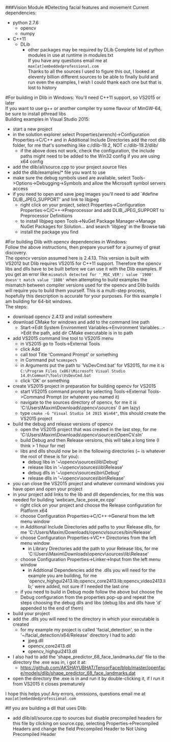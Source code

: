 ###Vision Module
#Detecting facial features and movement
Current dependencies:
* python 2.7.6
  * opencv
  * numpy
* C++11
  * DLib
    * other packages may be required by DLib
Complete list of python modules in use at runtime in modules.txt  
If you have any questions email me at `max[at]embeddedprofessional.com`  
Thanks to all the sources I used to figure this out, I looked at eleventy billion different sources to be able to finally build and run even the examples, I wish I could thank each one but that is lost to history  

#For building in Dlib in Windows:
You'll need C++11 support, so VS2015 or later  
If you want to use g++ or another compiler try some flavour of MinGW-64, be sure to install pthread libs  
Building examples in Visual Studio 2015:
* start a new project
* in the solution explorer select Properties(wrench)->Configuration Properties->C/C++ and in Additional Include Directories add the root dlib folder, for me that's something like c:/dlib-19.2, NOT c:/dlib-19.2/dlib/
  * if the above does not work, check the configuration, the include paths might need to be added to the Win32 config if you are using x64 config
* add the dlib/all/source.cpp to your project source files 
* add the dlib/examples/* file you want to use
* make sure the debug symbols used are available, select Tools->Options->Debugging->Symbols and allow the Microsoft symbol servers access
* if you need to open and save jpeg images you'll need to add `#define DLIB_JPEG_SUPPORT' and link to libjpeg
  * right click on your project, select Properties->Configuration Properties->C/C++->Preprocessor and add DLIB_JPEG_SUPPORT to Preprocessor Definitions
  * to install libjpeg open Tools->NuGet Package Manager->Manage NuGet Packages for Solution... and search 'libjpeg' in the Browse tab
  * install the package you find
 
#For building Dlib with opencv dependencies in Windows:  
Follow the above instructions, then prepare yourself for a journey of great discovery.  
The opencv version assumed here is 2.4.13. This version is built with VS2012 but Dlib requires VS2015 for C++11 support. Therefore the opencv libs and dlls have to be built before we can use it with the Dlib examples. If you get an error like `mismatch detected for '_MSC_VER': value '1900' doesn't match value '1800'` when attempting to build examples the mismatch between compiler versions used for the opencv and Dlib builds will require you to build them yourself. This is a multi-step process, hopefully this description is accurate for your purposes. For this example I am building for 64-bit windows.  
The steps:  
* download opencv 2.4.13 and install somewhere
* download CMake for windows and add to the command line path 
  * Start->Edit System Environment Variables->Environment Variables...->Edit the path, add dir CMake executable is in to path
* add VS2015 command line tool to VS2015 menu  
  * in VS2015 go to Tools->External Tools  
  * click Add
  * call tool Title 'Command Prompt' or something
  * in Command put `%comspec%`  
  * in Arguments put the path to 'VsDevCmd.bat' for VS2015, for me it is `C:\Program Files (x86)\Microsoft Visual Studio 14.0\Common7\Tools\VsDevCmd.bat`  
  * click 'OK' or something  
* create VS2015 project in preparation for building opencv for VS2015  
  * start VS2015 command prompt by selecting Tools->External Tools->Command Prompt (or whatever you named it)  
  * navigate to the sources directory of opencv, for me it is 'C:\Users\Maxim\Downloads\opencv\sources' (I am lazy)  
  * type `cmake -G "Visual Studio 14 2015 Win64"`, this should create the VS2015 project  
* build the debug and release versions of opencv  
  * open the VS2015 project that was created in the last step, for me 'C:\Users\Maxim\Downloads\opencv\sources\OpenCV.sln'  
  * build Debug and then Release versions, this will take a long time (I think > 1 hour for me)
  * libs and dlls should now be in the following directories (~ is whatever the root of these is for you):  
    * debug libs in '~\opencv\sources\lib\Debug'  
    * release libs in '~\opencv\sources\lib\Release'  
    * debug dlls in '~\opencv\sources\bin\Debug'  
    * release dlls in '~\opencv\sources\bin\Release'  
* you can close the VS2015 project and whatever command windows you have open and open your project
* in your project add links to the lib and dll dependencies, for me this was needed for building 'webcam_face_pose_ex.cpp'  
  * right click on your project and choose the Release configuration for Platform x64  
  * choose Configuration Properties->C/C++->General from the left menu window
  * in Additional Include Directories add paths to your Release dlls, for me 'C:/Users/Maxim/Downloads/opencv/sources/bin/Release'  
  * choose Configuration Properties->VC++ Directories from the left menu window  
    * in Library Directories add the path to your Release libs, for me 'C:\Users\Maxim\Downloads\opencv\sources\lib\Release'  
  * choose Configuration Properties->Linker->Input from the left menu window  
    * in Addtional Dependencies add the .dlls you will need for the example you are building, for me 'opencv_highgui2413.lib;opencv_core2413.lib;opencv_video2413.lib;' were added, not sure if I needed the last one
   * if you need to build in Debug mode follow the above but choose the Debug configuration from the properties pop-up and repeat the steps choosing the debug dlls and libs (debug libs and dlls have 'd' appended to the end of them)
* build your project  
* add the .dlls you will need to the directory in which your executable is created  
  * for my example my project is called 'facial_detection', so in the '~/facial_detection/x64/Release' directory I had to add:
    * jpeg.dll
    * opencv_core2413.dll
    * opencv_highgui2413.dll
* I also had to add the 'shape_predictor_68_face_landmarks.dat' file to the directory the .exe was in, i got it at:
  * https://github.com/AKSHAYUBHAT/TensorFace/blob/master/openface/models/dlib/shape_predictor_68_face_landmarks.dat
* open the directory the .exe is in and run it by double-clicking it, if I run it from VS2015 it closes prematurely  
  
I hope this helps you! Any errors, omissions, questions email me at `max[at]embeddedprofessional.com`    

#If you are building a dll that uses Dlib:
* add dlib/all/source.cpp to sources but disable precompiled headers for this file by clicking on source.cpp, selecting Properties->Precompiled Headers and change the field Precompiled Header to Not Using Precompiled Header
